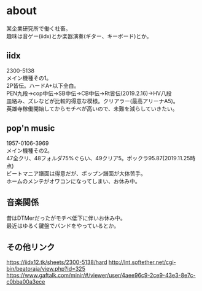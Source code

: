 # about
某企業研究所で働く社畜。  
趣味は音ゲー(iidx)とか楽器演奏(ギター、キーボード)とか。

## iidx
2300-5138  
メイン機種その1。  
2P皆伝。ハードA+以下全白。  
PEN九段→cop中伝→SB中伝→CB中伝→Rt皆伝(2019.2.16)→HV八段  
皿絡み、ズレなどが比較的得意な模様。クリアラー(最高アリーナA5)。  
英雄寺稼働開始してからモチベが高いので、未難を減らしていきたい。  

## pop'n music
1957-0106-3969  
メイン機種その2。  
47全クリ、48フォルダ75%ぐらい、49クリア5。ポックラ95.87(2019.11.25時点)  
ビートマニア譜面は得意だが、ポップン譜面が大体苦手。  
ホームのメンテがオワコンになってしまい、お休み中。

## 音楽関係
昔はDTMerだったがモチベ低下に伴いお休み中。  
最近はゆるく鍵盤でバンドをやっているとか。

## その他リンク
https://iidx12.tk/sheets/2300-5138/hard
http://lnt.softether.net/cgi-bin/beatoraja/view.php?id=325
https://www.gaftalk.com/minir/#/viewer/user/4aee96c9-2ce9-43e3-8e7c-c0bba00a3ece
